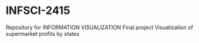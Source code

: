 # INFSCI-2415
Repository for INFORMATION VISUALIZATION Final project
Visualization of supermarket profits by states
